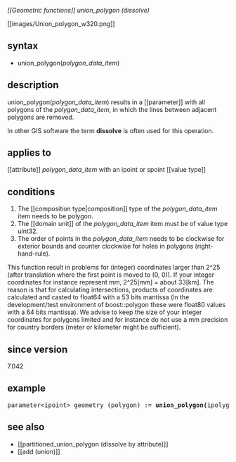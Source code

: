 *[[Geometric functions]] union_polygon (dissolve)*

[[images/Union_polygon_w320.png]]

## syntax
- union_polygon(*polygon_data_item*)

## description

union_polygon(*polygon_data_item*) results in a [[parameter]] with all polygons of the *polygon_data_item*, in which the lines between adjacent polygons are removed.

In other GIS software the term **dissolve** is often used for this operation.

## applies to

[[attribute]] *polygon_data_item* with an ipoint or spoint [[value type]]

## conditions

1.  The [[composition type|composition]] type of the *polygon_data_item* item needs to be polygon.
2.  The [[domain unit]] of the *polygon_data_item* item must be of value type uint32.
3.  The order of points in the *polygon_data_item* needs to be clockwise for exterior bounds and counter clockwise for holes in polygons (right-hand-rule).

This function result in problems for (integer) coordinates larger than 2^25 (after translation where the first point is moved to (0, 0)). If your integer coordinates for instance represent mm, 2^25[mm] = about 33[km]. The reason is that for calculating intersections, products of coordinates are calculated and casted to float64 with a 53 bits mantissa (in the development/test environment of boost::polygon these were float80 values with a 64 bits mantissa). We advise to keep the size of your integer coordinates for polygons limited and for instance do not use a mm precision for country borders (meter or kilometer might be sufficient).

## since version

7.042

## example

<pre>
parameter&lt;ipoint&gt; geometry (polygon) := <B>union_polygon(</B>ipolygon(District/geometry)<B>)</B>;
</pre>

## see also

- [[partitioned_union_polygon (dissolve by attribute)]]
- [[add (union)]]